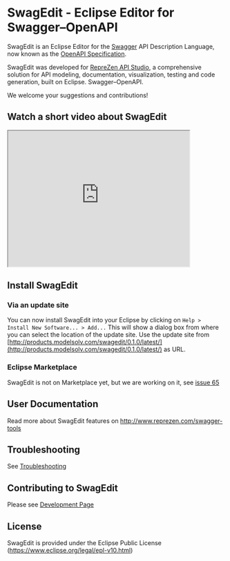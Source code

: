 # SwagEdit - Eclipse Editor for Swagger–OpenAPI

SwagEdit is an Eclipse Editor for the [Swagger](http://swagger.io) API Description Language, now known as the [OpenAPI Specification](http://openapis.org).

SwagEdit was developed for [RepreZen API Studio](http://reprezen.com/swagger-tools), a comprehensive solution for API modeling, documentation, visualization, testing and code generation, built on Eclipse. Swagger–OpenAPI.

We welcome your suggestions and contributions!

## Watch a short video about SwagEdit
<iframe width="420" height="315"
src="https://www.youtube.com/embed/KX_tHp_KQkE">
</iframe>

## Install SwagEdit
### Via an update site 
You can now install SwagEdit into your Eclipse by clicking on `Help > Install New Software... > Add...`
This will show a dialog box from where you can select the location of the update site.
Use the update site from [http://products.modelsolv.com/swagedit/0.1.0/latest/](http://products.modelsolv.com/swagedit/0.1.0/latest/) as URL.

### Eclipse Marketplace
SwagEdit is not on Marketplace yet, but we are working on it, see [issue 65](https://github.com/RepreZen/SwagEdit/issues/65)

## User Documentation
Read more about SwagEdit features on http://www.reprezen.com/swagger-tools

## Troubleshooting
See [Troubleshooting](https://github.com/RepreZen/SwagEdit/blob/master/TROUBLESHOOTING.md)

## Contributing to SwagEdit
Please see [Development Page](https://github.com/RepreZen/SwagEdit/blob/master/DEVELOPERS_GUIDE.md)

## License
SwagEdit is provided under the Eclipse Public License (https://www.eclipse.org/legal/epl-v10.html)

